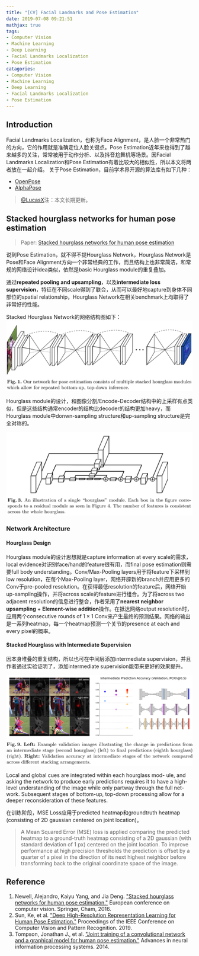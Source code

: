 ```yaml
---
title: "[CV] Facial Landmarks and Pose Estimation"
date: 2019-07-08 09:21:51
mathjax: true
tags:
- Computer Vision
- Machine Learning
- Deep Learning
- Facial Landmarks Localization
- Pose Estimation
catagories:
- Computer Vision
- Machine Learning
- Deep Learning
- Facial Landmarks Localization
- Pose Estimation
---
```

## Introduction
Facial Landmarks Localization，也称为Face Alignment，是人脸一个非常热门的方向，它的作用就是准确定位人脸关键点。Pose Estimation近年来也得到了越来越多的关注，常常被用于动作分析、以及抖音尬舞机等场景。因Facial Landmarks Localization和Pose Estimation有着比较大的相似性，所以本文将两者放在一起介绍。
关于Pose Estimation，目前学术界开源的算法库有如下几种：
* [OpenPose](https://github.com/CMU-Perceptual-Computing-Lab/openpose.git)
* [AlphaPose](https://github.com/MVIG-SJTU/AlphaPose.git)

> [@LucasX](https://www.zhihu.com/people/xulu-0620/activities)注：本文长期更新。


## Stacked hourglass networks for human pose estimation
> Paper: [Stacked hourglass networks for human pose estimation](https://arxiv.org/pdf/1603.06937.pdf)

说到Pose Estimation，就不得不提Hourglass Network，Hourglass Network是Pose和Face Alignment方向一个非常经典的工作，而且结构上也非常简洁，和常规的网络设计idea类似，依然是basic Hourglass module的重复叠加。

通过**repeated pooling and upsampling**，以及**intermediate loss supervision**，特征在不同scale得到了联合，从而可以最好地capture到身体不同部位的spatial relationship，Hourglass Network在相关benchmark上均取得了非常好的性能。

Stacked Hourglass Network的网络结构图如下：
![Stacked Hourglass Network](https://raw.githubusercontent.com/lucasxlu/blog/master/source/_posts/cv-landmarks-pose/stacked_hourglass_network.png)

Hourglass module的设计，和图像分割/Encode-Decoder结构中的上采样有点类似，但是这些结构通常encoder的结构比decoder的结构更加heavy，而Hourglass module中donwn-sampling structure和up-sampling structure是完全对称的。

![Hourglass module](https://raw.githubusercontent.com/lucasxlu/blog/master/source/_posts/cv-landmarks-pose/hourglass_module.png)

### Network Architecture
#### Hourglass Design
Hourglass module的设计思想就是capture information at every scale的需求，local evidence对识别face/hand的feature很有用，而final pose estimation则需要full body understanding。Conv/Max-Pooling layers用于将feature下采样到low resolution，在每个Max-Pooling layer，网络开辟新的branch并应用更多的Conv于pre-pooled resolution。在获得最低resolution的feature后，网络开始up-sampling操作，并将across scale的feature进行组合。为了将across two adjacent resolution的信息进行整合，作者采用了**nearest neighbor upsampling** + **Element-wise addition**操作。在抵达网络output resolution时，应用两个consecutive rounds of $1\times 1$ Conv来产生最终的预测结果。网络的输出是一系列heatmap，每一个heatmap预测一个关节的presence at each and every pixel的概率。

#### Stacked Hourglass with Intermediate Supervision
因本身堆叠的重复结构，所以也可在中间层添加intermediate supervision，并且作者通过实验证明了，添加intermediate supervision能带来更好的效果提升。

![Intermediate Supervision Accuracy](https://raw.githubusercontent.com/lucasxlu/blog/master/source/_posts/cv-landmarks-pose/inter_supervision_acc.png)

Local and global cues are integrated within each hourglass mod- ule, and asking the network to produce early predictions requires it to have a high-level understanding of the image while only partway through the full net- work. Subsequent stages of bottom-up, top-down processing allow for a deeper reconsideration of these features.

在训练阶段，MSE Loss应用于predicted heatmap和groundtruth heatmap (consisting of 2D gaussian centered on joint location)。

> A Mean Squared Error (MSE) loss is applied comparing the predicted heatmap to a ground-truth heatmap consisting of a 2D gaussian (with standard deviation of 1 px) centered on the joint location. To improve performance at high precision thresholds the prediction is offset by a quarter of a pixel in the direction of its next highest neighbor before transforming back to the original coordinate space of the image.



## Reference
1. Newell, Alejandro, Kaiyu Yang, and Jia Deng. ["Stacked hourglass networks for human pose estimation."](https://arxiv.org/pdf/1603.06937.pdf) European conference on computer vision. Springer, Cham, 2016.
2. Sun, Ke, et al. ["Deep High-Resolution Representation Learning for Human Pose Estimation."](http://openaccess.thecvf.com/content_CVPR_2019/papers/Sun_Deep_High-Resolution_Representation_Learning_for_Human_Pose_Estimation_CVPR_2019_paper.pdf) Proceedings of the IEEE Conference on Computer Vision and Pattern Recognition. 2019.
3. Tompson, Jonathan J., et al. ["Joint training of a convolutional network and a graphical model for human pose estimation."](https://papers.nips.cc/paper/5573-joint-training-of-a-convolutional-network-and-a-graphical-model-for-human-pose-estimation.pdf) Advances in neural information processing systems. 2014.